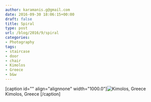 ```yaml
---
author: karamanis.g@gmail.com
date: 2016-09-30 18:06:15+00:00
draft: false
title: Spiral
type: post
url: /blog/2016/9/spiral
categories:
- Photography
tags:
- staircase
- door
- chair
- Kimolos
- Greece
- b&w
---
```


[caption id="" align="alignnone" width="1000.0"]![ Kimolos, Greece ](https://images.squarespace-cdn.com/content/v1/4f3f61bae4b063b909445965/1475258683862-FE2ETTQUYTD7H0K4PWJR/ke17ZwdGBToddI8pDm48kNu93_l1Rc0JoXikXAEKHf17gQa3H78H3Y0txjaiv_0fDoOvxcdMmMKkDsyUqMSsMWxHk725yiiHCCLfrh8O1z5QHyNOqBUUEtDDsRWrJLTmDJyaVitQ06bkWUY0OMxkmN-bdz7wg8la12Me-ub45vBE5029s6uMXtkNCzVgxK8m/image-asset.jpeg?format=original)
 Kimolos, Greece [/caption]
